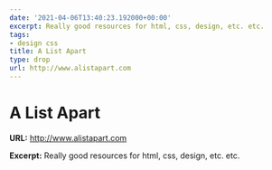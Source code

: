 ```yaml
---
date: '2021-04-06T13:40:23.192000+00:00'
excerpt: Really good resources for html, css, design, etc. etc.
tags:
- design css
title: A List Apart
type: drop
url: http://www.alistapart.com
---
```


# A List Apart

**URL:** http://www.alistapart.com

**Excerpt:** Really good resources for html, css, design, etc. etc.
